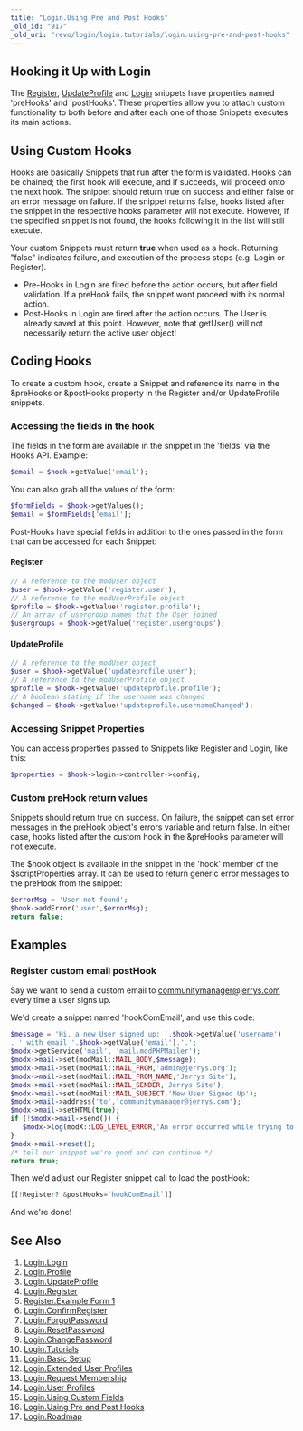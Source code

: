 ```yaml
---
title: "Login.Using Pre and Post Hooks"
_old_id: "917"
_old_uri: "revo/login/login.tutorials/login.using-pre-and-post-hooks"
---
```


## Hooking it Up with Login 

 The [Register](extras/login/login.register "Login.Register"), [UpdateProfile](extras/login/login.updateprofile "Login.UpdateProfile") and [Login](extras/login/login.login "Login.Login") snippets have properties named 'preHooks' and 'postHooks'. These properties allow you to attach custom functionality to both before and after each one of those Snippets executes its main actions.

## Using Custom Hooks 

 Hooks are basically Snippets that run after the form is validated. Hooks can be chained; the first hook will execute, and if succeeds, will proceed onto the next hook. The snippet should return true on success and either false or an error message on failure. If the snippet returns false, hooks listed after the snippet in the respective hooks parameter will not execute. However, if the specified snippet is not found, the hooks following it in the list will still execute.

 Your custom Snippets must return **true** when used as a hook. Returning "false" indicates failure, and execution of the process stops (e.g. Login or Register). 

- Pre-Hooks in Login are fired before the action occurs, but after field validation. If a preHook fails, the snippet wont proceed with its normal action.
- Post-Hooks in Login are fired after the action occurs. The User is already saved at this point. However, note that getUser() will not necessarily return the active user object!

## Coding Hooks 

 To create a custom hook, create a Snippet and reference its name in the &preHooks or &postHooks property in the Register and/or UpdateProfile snippets.

### Accessing the fields in the hook 

 The fields in the form are available in the snippet in the 'fields' via the Hooks API. Example:

 ``` php
$email = $hook->getValue('email');
```

 You can also grab all the values of the form:

 ``` php
$formFields = $hook->getValues();
$email = $formFields['email'];
```

 Post-Hooks have special fields in addition to the ones passed in the form that can be accessed for each Snippet:

#### Register 

 ``` php
// A reference to the modUser object
$user = $hook->getValue('register.user');
// A reference to the modUserProfile object
$profile = $hook->getValue('register.profile');
// An array of usergroup names that the User joined
$usergroups = $hook->getValue('register.usergroups');
```

#### UpdateProfile 

 ``` php
// A reference to the modUser object
$user = $hook->getValue('updateprofile.user');
// A reference to the modUserProfile object
$profile = $hook->getValue('updateprofile.profile');
// A boolean stating if the username was changed
$changed = $hook->getValue('updateprofile.usernameChanged');
```

### Accessing Snippet Properties 

 You can access properties passed to Snippets like Register and Login, like this:

 ``` php
$properties = $hook->login->controller->config;
```

### Custom preHook return values 

 Snippets should return true on success. On failure, the snippet can set error messages in the preHook object's errors variable and return false. In either case, hooks listed after the custom hook in the &preHooks parameter will not execute.

 The $hook object is available in the snippet in the 'hook' member of the $scriptProperties array. It can be used to return generic error messages to the preHook from the snippet:

 ``` php
$errorMsg = 'User not found';
$hook->addError('user',$errorMsg);
return false;
```

## Examples

### Register custom email postHook 

 Say we want to send a custom email to communitymanager@jerrys.com every time a user signs up.

 We'd create a snippet named 'hookComEmail', and use this code:

 ``` php
$message = 'Hi, a new User signed up: '.$hook->getValue('username')
 . ' with email '.$hook->getValue('email').'.';
$modx->getService('mail', 'mail.modPHPMailer');
$modx->mail->set(modMail::MAIL_BODY,$message);
$modx->mail->set(modMail::MAIL_FROM,'admin@jerrys.org');
$modx->mail->set(modMail::MAIL_FROM_NAME,'Jerrys Site');
$modx->mail->set(modMail::MAIL_SENDER,'Jerrys Site');
$modx->mail->set(modMail::MAIL_SUBJECT,'New User Signed Up');
$modx->mail->address('to','communitymanager@jerrys.com');
$modx->mail->setHTML(true);
if (!$modx->mail->send()) {
    $modx->log(modX::LOG_LEVEL_ERROR,'An error occurred while trying to send the email: '.$err);
}
$modx->mail->reset();
/* tell our snippet we're good and can continue */
return true;
```

 Then we'd adjust our Register snippet call to load the postHook:

 ``` php
[[!Register? &postHooks=`hookComEmail`]]
```

 And we're done!

## See Also

1. [Login.Login](extras/login/login.login)
2. [Login.Profile](extras/login/login.profile)
3. [Login.UpdateProfile](extras/login/login.updateprofile)
4. [Login.Register](extras/login/login.register)
  1. [Register.Example Form 1](extras/login/login.register/register.example-form-1)
5. [Login.ConfirmRegister](extras/login/login.confirmregister)
6. [Login.ForgotPassword](extras/login/login.forgotpassword)
7. [Login.ResetPassword](extras/login/login.resetpassword)
8. [Login.ChangePassword](extras/login/login.changepassword)
9. [Login.Tutorials](extras/login/login.tutorials)
  1. [Login.Basic Setup](extras/login/login.tutorials/login.basic-setup)
  2. [Login.Extended User Profiles](extras/login/login.tutorials/login.extended-user-profiles)
  3. [Login.Request Membership](extras/login/login.tutorials/login.request-membership)
  4. [Login.User Profiles](extras/login/login.tutorials/login.user-profiles)
  5. [Login.Using Custom Fields](extras/login/login.tutorials/login.using-custom-fields)
  6. [Login.Using Pre and Post Hooks](extras/login/login.tutorials/login.using-pre-and-post-hooks)
10. [Login.Roadmap](extras/login/login.roadmap)
